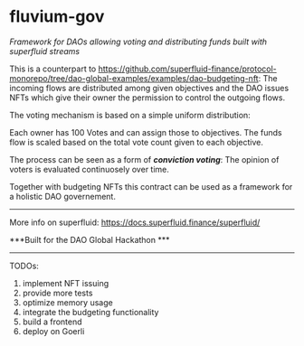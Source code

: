 # fluvium-gov
*Framework for DAOs allowing voting and distributing funds built with superfluid streams*


This is a counterpart to https://github.com/superfluid-finance/protocol-monorepo/tree/dao-global-examples/examples/dao-budgeting-nft:
The incoming flows are distributed among given objectives and the DAO issues NFTs which give their owner the permission to control the outgoing flows.

The voting mechanism is based on a simple uniform distribution:

Each owner has 100 Votes and can assign those to objectives. The funds flow is scaled based on the total vote count given to each objective.

The process can be seen as a form of ***conviction voting***: The opinion of voters is evaluated continuosely over time.

Together with budgeting NFTs this contract can be used as a framework for a holistic DAO governement. 

_____________________________________________

More info on superfluid:
https://docs.superfluid.finance/superfluid/

***Built for the DAO Global Hackathon ***
______________________________________________

TODOs:

1. implement NFT issuing
2. provide more tests
4. optimize memory usage
5. integrate the budgeting functionality
6. build a frontend
7. deploy on Goerli
